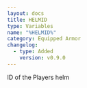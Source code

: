 ```yaml
---
layout: docs
title: HELMID
type: Variables
name: "%HELMID%"
category: Equipped Armor
changelog:
  - type: Added
    version: v0.9.0
---
```

ID of the Players helm
